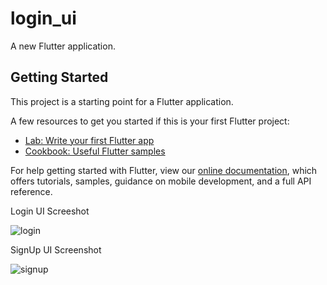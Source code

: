 # login_ui

A new Flutter application.

## Getting Started

This project is a starting point for a Flutter application.

A few resources to get you started if this is your first Flutter project:

- [Lab: Write your first Flutter app](https://flutter.dev/docs/get-started/codelab)
- [Cookbook: Useful Flutter samples](https://flutter.dev/docs/cookbook)

For help getting started with Flutter, view our
[online documentation](https://flutter.dev/docs), which offers tutorials,
samples, guidance on mobile development, and a full API reference.

Login UI Screeshot

![login](https://user-images.githubusercontent.com/74393555/99038985-52463b80-25a8-11eb-8d0d-c58c930e85e3.png)

SignUp UI Screenshot


![signup](https://user-images.githubusercontent.com/74393555/99156368-2f1fa700-26e2-11eb-8cee-f988c305479c.png)

